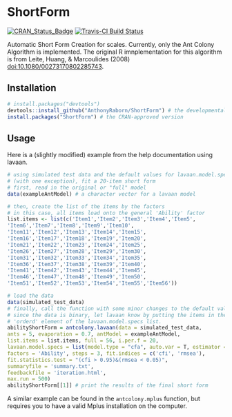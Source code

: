 
ShortForm
=========

[![CRAN\_Status\_Badge](http://www.r-pkg.org/badges/version/ShortForm)](http://cran.r-project.org/package=ShortForm) [![Travis-CI Build Status](http://travis-ci.org/AnthonyRaborn/ShortForm.svg?branch=master)](http://travis-ci.org/AnthonyRaborn/ShortForm)

Automatic Short Form Creation for scales. Currently, only the Ant Colony Algorithm is implemented. The original R imnplementation for this algorithm is from Leite, Huang, & Marcoulides (2008) <doi:10.1080/00273170802285743>.

Installation
------------

``` r
# install.packages("devtools")
devtools::install_github("AnthonyRaborn/ShortForm") # the developmental version
install.packages("ShortForm") # the CRAN-approved version
```

Usage
-----

Here is a (slightly modified) example from the help documentation using lavaan.

``` r
# using simulated test data and the default values for lavaan.model.specs
# (with one exception), fit a 20-item short form
# first, read in the original or "full" model
data(exampleAntModel) # a character vector for a lavaan model

# then, create the list of the items by the factors
# in this case, all items load onto the general 'Ability' factor
list.items <- list(c('Item1','Item2','Item3','Item4','Item5',
'Item6','Item7','Item8','Item9','Item10',
'Item11','Item12','Item13','Item14','Item15',
'Item16','Item17','Item18','Item19','Item20',
'Item21','Item22','Item23','Item24','Item25',
'Item26','Item27','Item28','Item29','Item30',
'Item31','Item32','Item33','Item34','Item35',
'Item36','Item37','Item38','Item39','Item40',
'Item41','Item42','Item43','Item44','Item45',
'Item46','Item47','Item48','Item49','Item50',
'Item51','Item52','Item53','Item54','Item55','Item56'))

# load the data
data(simulated_test_data)
# finally, call the function with some minor changes to the default values.
# since the data is binary, let lavaan know by putting the items in the
# 'orderd' element of the lavaan.model.specs list.
abilityShortForm = antcolony.lavaan(data = simulated_test_data,
ants = 5, evaporation = 0.7, antModel = exampleAntModel,
list.items = list.items, full = 56, i.per.f = 20,
lavaan.model.specs = list(model.type = "cfa", auto.var = T, estimator = "default", ordered = unlist(list.items), int.ov.free = TRUE, int.lv.free = FALSE, auto.fix.first = TRUE, auto.fix.single = TRUE, auto.cov.lv.x = TRUE, auto.th = TRUE, auto.delta = TRUE, auto.cov.y = TRUE)
factors = 'Ability', steps = 3, fit.indices = c('cfi', 'rmsea'),
fit.statistics.test = "(cfi > 0.95)&(rmsea < 0.05)",
summaryfile = 'summary.txt',
feedbackfile = 'iteration.html',
max.run = 500)
abilityShortForm[[1]] # print the results of the final short form
```

A similar example can be found in the `antcolony.mplus` function, but requires you to have a valid Mplus installation on the computer.
